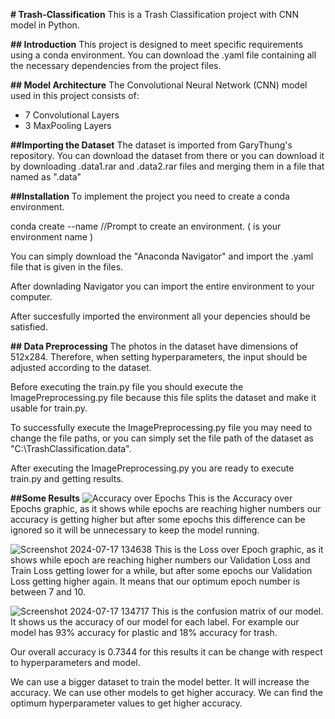 **# Trash-Classification**
This is a Trash Classification project with CNN model in Python.

**## Introduction**
This project is designed to meet specific requirements using a conda environment. You can download the .yaml file containing all the necessary dependencies from the project files.

**## Model Architecture**
The Convolutional Neural Network (CNN) model used in this project consists of:
- 7 Convolutional Layers
- 3 MaxPooling Layers

**##Importing the Dataset**
The dataset is imported from GaryThung's repository. You can download the dataset from there or you can download it by downloading .data1.rar and .data2.rar files and merging them in a file that named as ".data" 

**##Installation**
To implement the project you need to create a conda environment. 

  conda create --name <my-env>  //Prompt to create an environment. (  <my-env> is your environment name  )

  You can simply download the "Anaconda Navigator" and import the .yaml file that is given in the files.

  After downlading Navigator you can import the entire environment to your computer.

  After succesfully imported the environment all your depencies should be satisfied.

**## Data Preprocessing**
The photos in the dataset have dimensions of 512x284. Therefore, when setting hyperparameters, the input should be adjusted according to the dataset.

Before executing the train.py file you should execute the ImagePreprocessing.py file because this file splits the dataset and make it usable for train.py.

To successfully execute the ImagePreprocessing.py file you may need to change the file paths, or you can simply set the file path of the dataset as "C:\TrashClassification\.data".

After executing the ImagePreprocessing.py you are ready to execute train.py and getting results.

**##Some Results**
![Accuracy over Epochs](https://github.com/user-attachments/assets/14b4f47b-0553-4b90-adbe-6ff3108d48ed)
This is the Accuracy over Epochs graphic, as it shows while epochs are reaching higher numbers our accuracy is getting higher but after some epochs this difference can be ignored so it will be unnecessary to keep the model running. 

![Screenshot 2024-07-17 134638](https://github.com/user-attachments/assets/9fe3e887-e012-404d-8f5e-2c544e76fac8)
This is the Loss over Epoch graphic, as it shows while epoch are reaching higher numbers our Validation Loss and Train Loss getting lower for a  while, but after some epochs our Validation Loss getting higher again. It means that our optimum epoch number is between 7 and 10.

![Screenshot 2024-07-17 134717](https://github.com/user-attachments/assets/516a4a61-7a0f-41e3-8bf5-91a1c160a400)
This is the confusion matrix of our model. It shows us the accuracy of our model for each label. For example our model has 93% accuracy for plastic and 18% accuracy for trash. 

Our overall accuracy is 0.7344 for this results it can be change with respect to hyperparameters and model.

We can use a bigger dataset to train the model better. It will increase the accuracy.
We can use other models to get higher accuracy.
We can find the optimum hyperparameter values to get higher accuracy.


